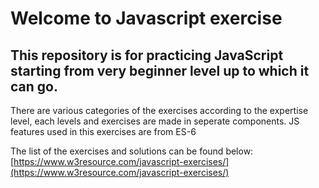 
# Welcome to Javascript exercise

## This repository is for practicing JavaScript starting from very beginner level up to which it can go.

There are various categories of the exercises according to the expertise level, each levels and exercises are made in seperate components. JS features used in this exercises are from ES-6

The list of the exercises and solutions can be found below:
[https://www.w3resource.com/javascript-exercises/](https://www.w3resource.com/javascript-exercises/)
